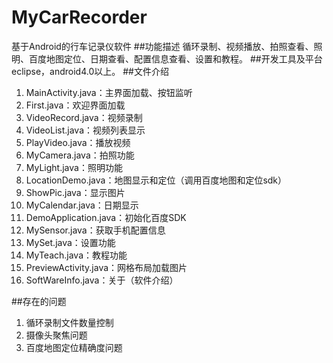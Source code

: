 # MyCarRecorder
基于Android的行车记录仪软件
##功能描述
循环录制、视频播放、拍照查看、照明、百度地图定位、日期查看、配置信息查看、设置和教程。
##开发工具及平台
eclipse，android4.0以上。
##文件介绍
1. MainActivity.java：主界面加载、按钮监听
2. First.java：欢迎界面加载
3. VideoRecord.java：视频录制
4. VideoList.java：视频列表显示
5. PlayVideo.java：播放视频
6. MyCamera.java：拍照功能
7. MyLight.java：照明功能
8. LocationDemo.java：地图显示和定位（调用百度地图和定位sdk）
9. ShowPic.java：显示图片
10. MyCalendar.java：日期显示
11. DemoApplication.java：初始化百度SDK
12. MySensor.java：获取手机配置信息
13. MySet.java：设置功能
14. MyTeach.java：教程功能
15. PreviewActivity.java：网格布局加载图片
16. SoftWareInfo.java：关于（软件介绍）

##存在的问题
1. 循环录制文件数量控制
2. 摄像头聚焦问题
3. 百度地图定位精确度问题
